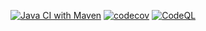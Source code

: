 [![Java CI with Maven](https://github.com/bLuma/tddc_final_project/actions/workflows/maven.yml/badge.svg)](https://github.com/bLuma/tddc_final_project/actions/workflows/maven.yml)
[![codecov](https://codecov.io/gh/bLuma/tddc_final_project/branch/main/graph/badge.svg?token=42QA540QCZ)](https://codecov.io/gh/bLuma/tddc_final_project)
[![CodeQL](https://github.com/bLuma/tddc_final_project/actions/workflows/codeql-analysis.yml/badge.svg)](https://github.com/bLuma/tddc_final_project/actions/workflows/codeql-analysis.yml)